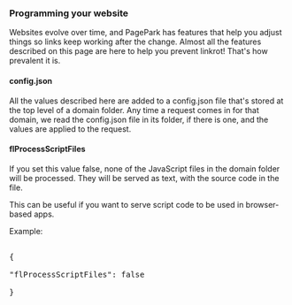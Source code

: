 ### Programming your website

Websites evolve over time, and PagePark has features that help you adjust things so links keep working after the change. Almost all the features described on this page are here to help you prevent linkrot! That's how prevalent it is.

#### config.json

All the values described here are added to a config.json file that's stored at the top level of a domain folder. Any time a request comes in for that domain, we read the config.json file in its folder, if there is one, and the values are applied to the request.

#### flProcessScriptFiles

If you set this value false, none of the JavaScript files in the domain folder will be processed. They will be served as text, with the source code in the file. 

This can be useful if you want to serve script code to be used in browser-based apps. 

Example: 

<pre>

{

"flProcessScriptFiles": false

}

</pre>

